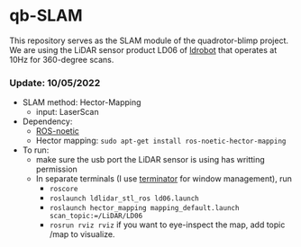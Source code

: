 # qb-SLAM
This repository serves as the SLAM module of the quadrotor-blimp project. We are using the LiDAR sensor product LD06 of [ldrobot](https://www.ldrobot.com/en) that operates at 10Hz for 360-degree scans. 
### Update: 10/05/2022
- SLAM method: Hector-Mapping
  - input: LaserScan
- Dependency: 
  - [ROS-noetic](http://wiki.ros.org/noetic/Installation)
  - Hector mapping: `sudo apt-get install ros-noetic-hector-mapping`
- To run:
  - make sure the usb port the LiDAR sensor is using has writting permission
  - In separate terminals (I use [terminator](https://github.com/gnome-terminator/terminator) for window management), run
    - `roscore`
    - `roslaunch ldlidar_stl_ros ld06.launch`
    - `roslaunch hector_mapping mapping_default.launch scan_topic:=/LiDAR/LD06`
    - `rosrun rviz rviz` if you want to eye-inspect the map, add topic /map to visualize.

